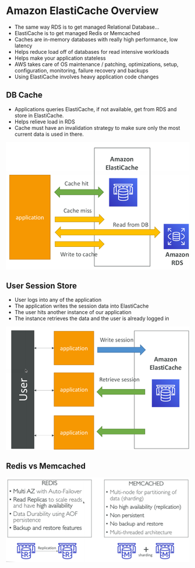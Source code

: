 # Amazon ElastiCache Overview

* The same way RDS is to get managed Relational Database...
* ElastiCache is to get managed Redis or Memcached
* Caches are in-memory databases with really high performance, low
latency
* Helps reduce load off of databases for read intensive workloads
* Helps make your application stateless
* AWS takes care of OS maintenance / patching, optimizations, setup, configuration, monitoring, failure recovery and backups
* Using ElastiCache involves heavy application code changes

## DB Cache

* Applications queries ElastiCache, if not available, get from RDS and store in ElastiCache.
* Helps relieve load in RDS
* Cache must have an invalidation strategy to make sure only the most current data is used in there.

![DBCache](images/DBCache.png)

## User Session Store

* User logs into any of the application
* The application writes the session data into ElastiCache
* The user hits another instance of our application
* The instance retrieves the data and the user is already logged in

![UserSessionStore](images/UserSessionStore.png)

## Redis vs Memcached

![RedisVsMemcached](images/RedisVsMemcached.png)
